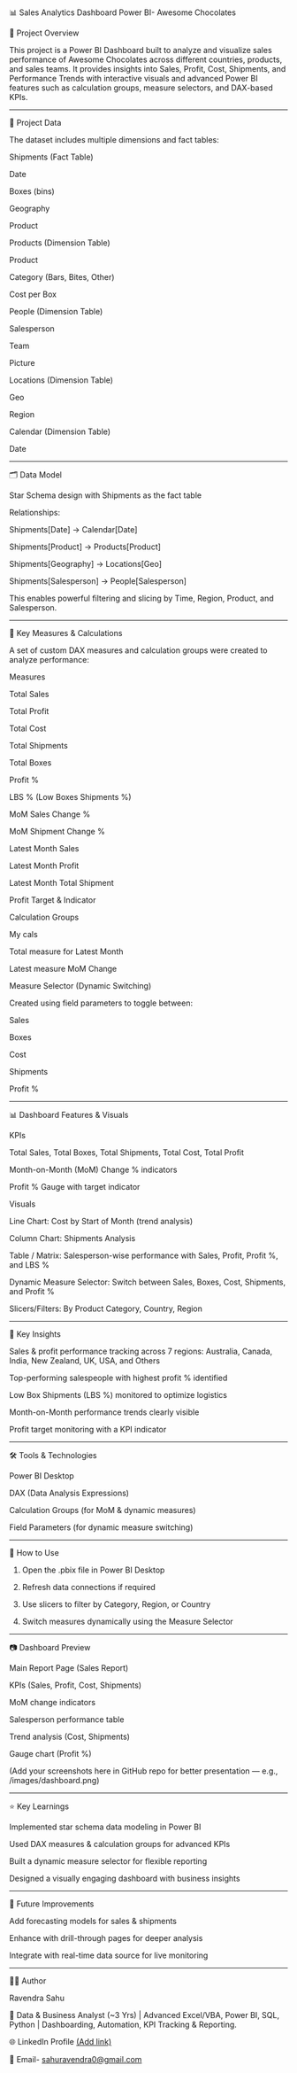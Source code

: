 📊 Sales Analytics Dashboard Power BI- Awesome Chocolates 

🚀 Project Overview

This project is a Power BI Dashboard built to analyze and visualize sales performance of Awesome Chocolates across different countries, products, and sales teams.
It provides insights into Sales, Profit, Cost, Shipments, and Performance Trends with interactive visuals and advanced Power BI features such as calculation groups, measure selectors, and DAX-based KPIs.


---

📂 Project Data

The dataset includes multiple dimensions and fact tables:

Shipments (Fact Table)

Date

Boxes (bins)

Geography

Product


Products (Dimension Table)

Product

Category (Bars, Bites, Other)

Cost per Box


People (Dimension Table)

Salesperson

Team

Picture


Locations (Dimension Table)

Geo

Region


Calendar (Dimension Table)

Date




---

🗂 Data Model

Star Schema design with Shipments as the fact table

Relationships:

Shipments[Date] → Calendar[Date]

Shipments[Product] → Products[Product]

Shipments[Geography] → Locations[Geo]

Shipments[Salesperson] → People[Salesperson]



This enables powerful filtering and slicing by Time, Region, Product, and Salesperson.


---

📐 Key Measures & Calculations

A set of custom DAX measures and calculation groups were created to analyze performance:

Measures

Total Sales

Total Profit

Total Cost

Total Shipments

Total Boxes

Profit %

LBS % (Low Boxes Shipments %)

MoM Sales Change %

MoM Shipment Change %

Latest Month Sales

Latest Month Profit

Latest Month Total Shipment

Profit Target & Indicator


Calculation Groups

My cals

Total measure for Latest Month

Latest measure MoM Change



Measure Selector (Dynamic Switching)

Created using field parameters to toggle between:

Sales

Boxes

Cost

Shipments

Profit %



---

📊 Dashboard Features & Visuals

KPIs

Total Sales, Total Boxes, Total Shipments, Total Cost, Total Profit

Month-on-Month (MoM) Change % indicators

Profit % Gauge with target indicator


Visuals

Line Chart: Cost by Start of Month (trend analysis)

Column Chart: Shipments Analysis

Table / Matrix: Salesperson-wise performance with Sales, Profit, Profit %, and LBS %

Dynamic Measure Selector: Switch between Sales, Boxes, Cost, Shipments, and Profit %

Slicers/Filters: By Product Category, Country, Region



---

🎯 Key Insights

Sales & profit performance tracking across 7 regions: Australia, Canada, India, New Zealand, UK, USA, and Others

Top-performing salespeople with highest profit % identified

Low Box Shipments (LBS %) monitored to optimize logistics

Month-on-Month performance trends clearly visible

Profit target monitoring with a KPI indicator



---

🛠 Tools & Technologies

Power BI Desktop

DAX (Data Analysis Expressions)

Calculation Groups (for MoM & dynamic measures)

Field Parameters (for dynamic measure switching)



---

📌 How to Use

1. Open the .pbix file in Power BI Desktop


2. Refresh data connections if required


3. Use slicers to filter by Category, Region, or Country


4. Switch measures dynamically using the Measure Selector




---

📷 Dashboard Preview

Main Report Page (Sales Report)

KPIs (Sales, Profit, Cost, Shipments)

MoM change indicators

Salesperson performance table

Trend analysis (Cost, Shipments)

Gauge chart (Profit %)


(Add your screenshots here in GitHub repo for better presentation — e.g., /images/dashboard.png)


---

⭐ Key Learnings

Implemented star schema data modeling in Power BI

Used DAX measures & calculation groups for advanced KPIs

Built a dynamic measure selector for flexible reporting

Designed a visually engaging dashboard with business insights



---

📌 Future Improvements

Add forecasting models for sales & shipments

Enhance with drill-through pages for deeper analysis

Integrate with real-time data source for live monitoring



---

👨‍💻 Author

Ravendra Sahu

💼 Data & Business Analyst (~3 Yrs) | Advanced Excel/VBA, Power BI, SQL, Python | Dashboarding, Automation, KPI Tracking & Reporting.

🌐 LinkedIn Profile [(Add link)](https://www.linkedin.com/in/theravendrasahu/)

📧 Email- sahuravendra0@gmail.com
